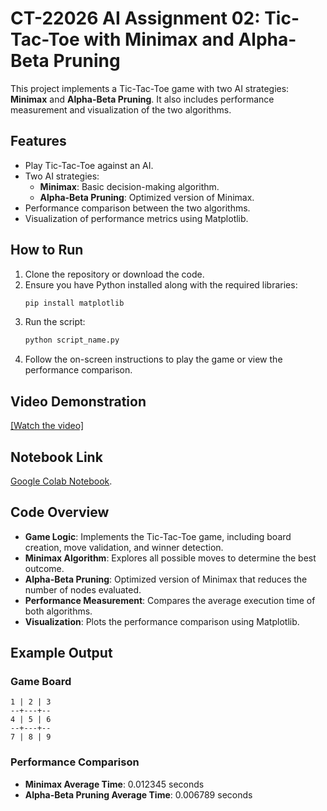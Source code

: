 # CT-22026 AI Assignment 02: Tic-Tac-Toe with Minimax and Alpha-Beta Pruning

This project implements a Tic-Tac-Toe game with two AI strategies: **Minimax** and **Alpha-Beta Pruning**. It also includes performance measurement and visualization of the two algorithms.

## Features
- Play Tic-Tac-Toe against an AI.
- Two AI strategies:
  - **Minimax**: Basic decision-making algorithm.
  - **Alpha-Beta Pruning**: Optimized version of Minimax.
- Performance comparison between the two algorithms.
- Visualization of performance metrics using Matplotlib.

## How to Run
1. Clone the repository or download the code.
2. Ensure you have Python installed along with the required libraries:
   ```bash
   pip install matplotlib
   ```
3. Run the script:
   ```bash
   python script_name.py
   ```
4. Follow the on-screen instructions to play the game or view the performance comparison.

## Video Demonstration
[[Watch the video]](https://drive.google.com/file/d/1qm6AaaMYNVYmr2wJHyCfan7VlPmNvdpV/view?usp=sharing)

## Notebook Link
[Google Colab Notebook](https://colab.research.google.com/drive/16coLSgZ4AK57J4SAebzyWHW7ZmmHg-th?usp=sharing).

## Code Overview
- **Game Logic**: Implements the Tic-Tac-Toe game, including board creation, move validation, and winner detection.
- **Minimax Algorithm**: Explores all possible moves to determine the best outcome.
- **Alpha-Beta Pruning**: Optimized version of Minimax that reduces the number of nodes evaluated.
- **Performance Measurement**: Compares the average execution time of both algorithms.
- **Visualization**: Plots the performance comparison using Matplotlib.

## Example Output
### Game Board
```
1 | 2 | 3
--+---+--
4 | 5 | 6
--+---+--
7 | 8 | 9
```

### Performance Comparison
- **Minimax Average Time**: 0.012345 seconds
- **Alpha-Beta Pruning Average Time**: 0.006789 seconds
